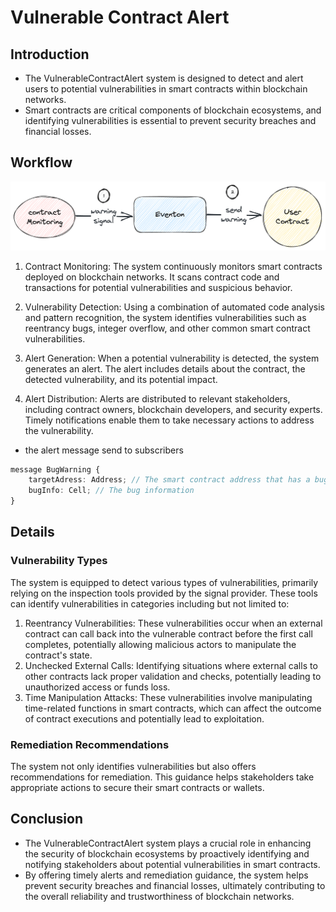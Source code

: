 # Vulnerable Contract Alert

## Introduction

- The VulnerableContractAlert system is designed to detect and alert users to potential vulnerabilities in smart contracts within blockchain networks.
- Smart contracts are critical components of blockchain ecosystems, and identifying vulnerabilities is essential to prevent security breaches and financial losses.

## Workflow

![Smart Contract Monitoring Workflow](./img/smartbugs.png)

1. Contract Monitoring: The system continuously monitors smart contracts deployed on blockchain networks. It scans contract code and transactions for potential vulnerabilities and suspicious behavior.

2. Vulnerability Detection: Using a combination of automated code analysis and pattern recognition, the system identifies vulnerabilities such as reentrancy bugs, integer overflow, and other common smart contract vulnerabilities.

3. Alert Generation: When a potential vulnerability is detected, the system generates an alert. The alert includes details about the contract, the detected vulnerability, and its potential impact.

4. Alert Distribution: Alerts are distributed to relevant stakeholders, including contract owners, blockchain developers, and security experts. Timely notifications enable them to take necessary actions to address the vulnerability.

- the alert message send to subscribers

```typescript
message BugWarning {
    targetAdress: Address; // The smart contract address that has a bug
    bugInfo: Cell; // The bug information
}
```

## Details

### Vulnerability Types

The system is equipped to detect various types of vulnerabilities, primarily relying on the inspection tools provided by the signal provider. These tools can identify vulnerabilities in categories including but not limited to:

1. Reentrancy Vulnerabilities: These vulnerabilities occur when an external contract can call back into the vulnerable contract before the first call completes, potentially allowing malicious actors to manipulate the contract's state.
2. Unchecked External Calls: Identifying situations where external calls to other contracts lack proper validation and checks, potentially leading to unauthorized access or funds loss.
3. Time Manipulation Attacks: These vulnerabilities involve manipulating time-related functions in smart contracts, which can affect the outcome of contract executions and potentially lead to exploitation.

### Remediation Recommendations

The system not only identifies vulnerabilities but also offers recommendations for remediation. This guidance helps stakeholders take appropriate actions to secure their smart contracts or wallets.

## Conclusion

- The VulnerableContractAlert system plays a crucial role in enhancing the security of blockchain ecosystems by proactively identifying and notifying stakeholders about potential vulnerabilities in smart contracts.
- By offering timely alerts and remediation guidance, the system helps prevent security breaches and financial losses, ultimately contributing to the overall reliability and trustworthiness of blockchain networks.
